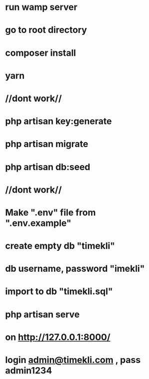 # run wamp server
# go to root directory
# composer install
# yarn

# //dont work//
# php artisan key:generate
# php artisan migrate 
# php artisan db:seed
# //dont work//

# Make ".env" file from ".env.example"
# create empty db "timekli"
# db username, password "imekli"
# import to db "timekli.sql"
# php artisan serve
# on http://127.0.0.1:8000/ 
# login admin@timekli.com , pass admin1234
